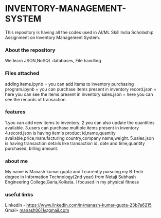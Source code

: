 # INVENTORY-MANAGEMENT-SYSTEM
This repository is having all the codes used in AI/ML Skill India Scholaship Assignment on Inventory Management System.

### About the repository
We learn JSON,NoSQL databases, File handling

### Files attached
adding items.ipynb = you can add items to inventory 
purchasing program.ipynb = you can purchase items present in inventory
record.json = here you can see the items present in inventory 
sales.json = here you can see the records of transaction.

### features
1.you can add new items to inventory.
2.you can also update the quantities available.
3.users can purchase multiple items present in inventory
4.record.json is having item's product id,name,quantity available,price,manufacturing country,company name,weight.
5.sales.json is having transaction details like transaction id, date and time,quantity purchased, billing amount.

### about me
My name is Manash kumar gupta and I currently pursuing my B.Tech degree in Information Technology(2nd year) from Netaji Subhash Engineering College,Garia,Kolkata.
I focused in my physical fitness

### useful links
LinkedIn - https://www.linkedin.com/in/manash-kumar-gupta-23b7a6215
Gmail- manash0611@gmail.com
